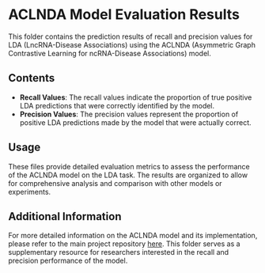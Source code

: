 # ACLNDA Model Evaluation Results

This folder contains the prediction results of recall and precision values for LDA (LncRNA-Disease Associations) using the ACLNDA (Asymmetric Graph Contrastive Learning for ncRNA-Disease Associations) model.

## Contents

- **Recall Values**: The recall values indicate the proportion of true positive LDA predictions that were correctly identified by the model.
- **Precision Values**: The precision values represent the proportion of positive LDA predictions made by the model that were actually correct.

## Usage

These files provide detailed evaluation metrics to assess the performance of the ACLNDA model on the LDA task. The results are organized to allow for comprehensive analysis and comparison with other models or experiments.

## Additional Information

For more detailed information on the ACLNDA model and its implementation, please refer to the main project repository [here](#). This folder serves as a supplementary resource for researchers interested in the recall and precision performance of the model.
